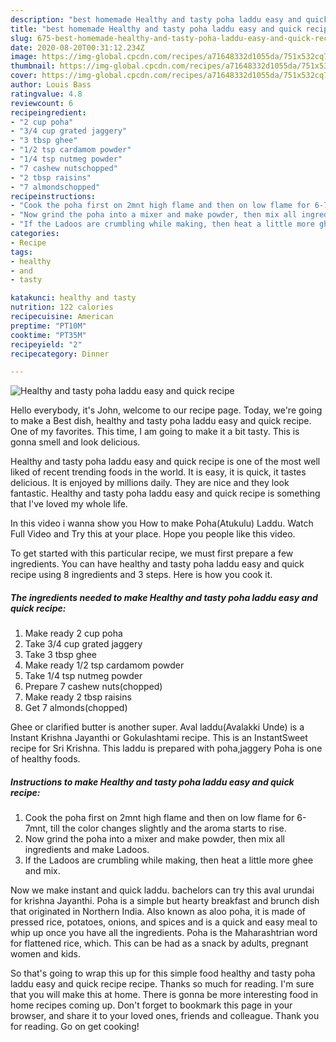 ```yaml
---
description: "best homemade Healthy and tasty poha laddu easy and quick recipe recipe | how to make healthy Healthy and tasty poha laddu easy and quick recipe"
title: "best homemade Healthy and tasty poha laddu easy and quick recipe recipe | how to make healthy Healthy and tasty poha laddu easy and quick recipe"
slug: 675-best-homemade-healthy-and-tasty-poha-laddu-easy-and-quick-recipe-recipe-how-to-make-healthy-healthy-and-tasty-poha-laddu-easy-and-quick-recipe
date: 2020-08-20T00:31:12.234Z
image: https://img-global.cpcdn.com/recipes/a71648332d1055da/751x532cq70/healthy-and-tasty-poha-laddu-easy-and-quick-recipe-recipe-main-photo.jpg
thumbnail: https://img-global.cpcdn.com/recipes/a71648332d1055da/751x532cq70/healthy-and-tasty-poha-laddu-easy-and-quick-recipe-recipe-main-photo.jpg
cover: https://img-global.cpcdn.com/recipes/a71648332d1055da/751x532cq70/healthy-and-tasty-poha-laddu-easy-and-quick-recipe-recipe-main-photo.jpg
author: Louis Bass
ratingvalue: 4.8
reviewcount: 6
recipeingredient:
- "2 cup poha"
- "3/4 cup grated jaggery"
- "3 tbsp ghee"
- "1/2 tsp cardamom powder"
- "1/4 tsp nutmeg powder"
- "7 cashew nutschopped"
- "2 tbsp raisins"
- "7 almondschopped"
recipeinstructions:
- "Cook the poha first on 2mnt high flame and then on low flame for 6-7mnt, till the color changes slightly and the aroma starts to rise."
- "Now grind the poha into a mixer and make powder, then mix all ingredients and make Ladoos."
- "If the Ladoos are crumbling while making, then heat a little more ghee and mix."
categories:
- Recipe
tags:
- healthy
- and
- tasty

katakunci: healthy and tasty 
nutrition: 122 calories
recipecuisine: American
preptime: "PT10M"
cooktime: "PT35M"
recipeyield: "2"
recipecategory: Dinner

---
```



![Healthy and tasty poha laddu easy and quick recipe](https://img-global.cpcdn.com/recipes/a71648332d1055da/751x532cq70/healthy-and-tasty-poha-laddu-easy-and-quick-recipe-recipe-main-photo.jpg)

Hello everybody, it's John, welcome to our recipe page. Today, we're going to make a Best dish, healthy and tasty poha laddu easy and quick recipe. One of my favorites. This time, I am going to make it a bit tasty. This is gonna smell and look delicious.

Healthy and tasty poha laddu easy and quick recipe is one of the most well liked of recent trending foods in the world. It is easy, it is quick, it tastes delicious. It is enjoyed by millions daily. They are nice and they look fantastic. Healthy and tasty poha laddu easy and quick recipe is something that I've loved my whole life.

In this video i wanna show you How to make Poha(Atukulu) Laddu. Watch Full Video and Try this at your place. Hope you people like this video.


To get started with this particular recipe, we must first prepare a few ingredients. You can have healthy and tasty poha laddu easy and quick recipe using 8 ingredients and 3 steps. Here is how you cook it.

<!--inarticleads1-->

##### The ingredients needed to make Healthy and tasty poha laddu easy and quick recipe:

1. Make ready 2 cup poha
1. Take 3/4 cup grated jaggery
1. Take 3 tbsp ghee
1. Make ready 1/2 tsp cardamom powder
1. Take 1/4 tsp nutmeg powder
1. Prepare 7 cashew nuts(chopped)
1. Make ready 2 tbsp raisins
1. Get 7 almonds(chopped)


Ghee or clarified butter is another super. Aval laddu(Avalakki Unde) is a Instant Krishna Jayanthi or Gokulashtami recipe. This is an InstantSweet recipe for Sri Krishna. This laddu is prepared with poha,jaggery Poha is one of healthy foods. 

<!--inarticleads2-->

##### Instructions to make Healthy and tasty poha laddu easy and quick recipe:

1. Cook the poha first on 2mnt high flame and then on low flame for 6-7mnt, till the color changes slightly and the aroma starts to rise.
1. Now grind the poha into a mixer and make powder, then mix all ingredients and make Ladoos.
1. If the Ladoos are crumbling while making, then heat a little more ghee and mix.


Now we make instant and quick laddu. bachelors can try this aval urundai for krishna Jayanthi. Poha is a simple but hearty breakfast and brunch dish that originated in Northern India. Also known as aloo poha, it is made of pressed rice, potatoes, onions, and spices and is a quick and easy meal to whip up once you have all the ingredients. Poha is the Maharashtrian word for flattened rice, which. This can be had as a snack by adults, pregnant women and kids. 

So that's going to wrap this up for this simple food healthy and tasty poha laddu easy and quick recipe recipe. Thanks so much for reading. I'm sure that you will make this at home. There is gonna be more interesting food in home recipes coming up. Don't forget to bookmark this page in your browser, and share it to your loved ones, friends and colleague. Thank you for reading. Go on get cooking!
